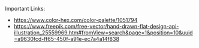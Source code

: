 Important Links: 
* https://www.color-hex.com/color-palette/1051794
* https://www.freepik.com/free-vector/hand-drawn-flat-design-api-illustration_25559969.htm#fromView=search&page=1&position=10&uuid=a9630fcd-ff65-450f-a91e-ec7a4a14f838 
